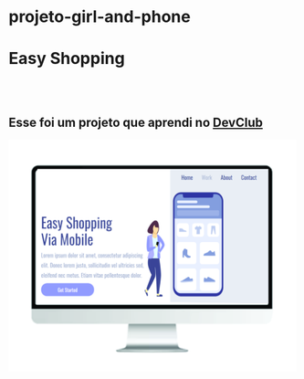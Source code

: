 # projeto-girl-and-phone
<h1>Easy Shopping</h1>
<br>
<br>
<h2>Esse foi um projeto que aprendi no <a href="https://rodolfomori.com.br/devclub">DevClub</h2>
<img src="https://github.com/RyanSystem/projeto-girl-and-phone/blob/main/monitor.jpg?raw=true">
